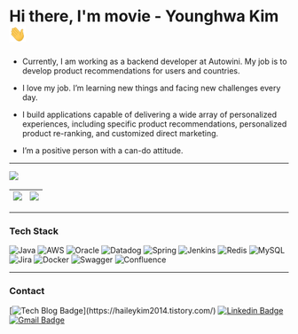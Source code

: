 # Hi there, I'm movie - Younghwa Kim <img width="30px" height="30" src="https://github.com/SatYu26/SatYu26/raw/master/Assets/Hi.gif" />

- Currently, I am working as a backend developer at Autowini. My job is to develop product recommendations for users and countries.

- I love my job. I’m learning new things and facing new challenges every day. 
- I build applications capable of delivering a wide array of personalized experiences, including specific product recommendations, personalized product re-ranking, and customized direct marketing.
- I’m a positive person with a can-do attitude.
---
![](http://github-profile-summary-cards.vercel.app/api/cards/profile-details?username=haileykim2014&theme=buefy)

| ![](http://github-profile-summary-cards.vercel.app/api/cards/stats?username=haileykim2014&theme=buefy) |  ![](http://github-profile-summary-cards.vercel.app/api/cards/most-commit-language?username=haileykim2014&theme=buefy) </a> |
| ------------- | ------------- |

---
### Tech Stack
![Java](https://img.shields.io/badge/java-%23ED8B00.svg?style=flat&logo=java&logoColor=white) 
![AWS](https://img.shields.io/badge/AWS-%23FF9900.svg?style=flat&logo=amazon-aws&logoColor=white) 
![Oracle](https://img.shields.io/badge/Oracle-F80000?style=flat&logo=oracle&logoColor=white) 
![Datadog](https://img.shields.io/badge/datadog-%23632CA6.svg?style=flat&logo=datadog&logoColor=white) 
![Spring](https://img.shields.io/badge/spring-%236DB33F.svg?style=flat&logo=spring&logoColor=white) 
![Jenkins](https://img.shields.io/badge/jenkins-%232C5263.svg?style=flat&logo=jenkins&logoColor=white) 
![Redis](https://img.shields.io/badge/redis-%23DD0031.svg?style=flat&logo=redis&logoColor=white) 
![MySQL](https://img.shields.io/badge/mysql-%2300f.svg?style=flat&logo=mysql&logoColor=white) 
![Jira](https://img.shields.io/badge/jira-%230A0FFF.svg?style=flat&logo=jira&logoColor=white) 
![Docker](https://img.shields.io/badge/docker-%230db7ed.svg?style=flat&logo=docker&logoColor=white) 
![Swagger](https://img.shields.io/badge/-Swagger-%23Clojure?style=flat&logo=swagger&logoColor=white) 
![Confluence](https://img.shields.io/badge/confluence-%23172BF4.svg?style=flat&logo=confluence&logoColor=white)

---
### Contact
 [![Tech Blog Badge](http://img.shields.io/badge/-Tech%20blog-black?style=flat-square&logo=github&link=[https://zzsza.github.io/](https://haileykim2014.tistory.com/))](https://haileykim2014.tistory.com/)
  [![Linkedin Badge](https://img.shields.io/badge/-LinkedIn-blue?style=flat-square&logo=Linkedin&logoColor=white&link=https://www.linkedin.com/in/moviekim/)](https://www.linkedin.com/in/moviekim/)
  [![Gmail Badge](https://img.shields.io/badge/Gmail-d14836?style=flat-square&logo=Gmail&logoColor=white&link=mailto:haileykim2014@gmail.com)](mailto:haileykim2014@gmail.com)

